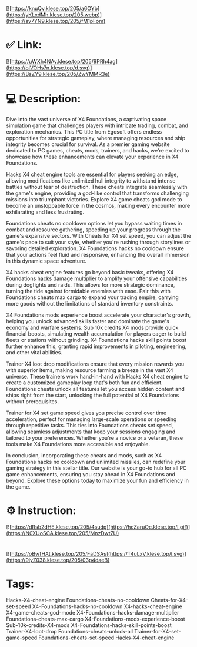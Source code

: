 [![https://knuQv.klese.top/205/a6OYb](https://yKLxdMh.klese.top/205.webp)](https://sv7YN9.klese.top/205/fM1pFom)
# ✅ Link:
[![https://uWXh4NAv.klese.top/205/9PRh4ag](https://olVOHs7n.klese.top/d.svg)](https://BsZY9.klese.top/205/ZwYMMR3e)
# 💻 Description:
Dive into the vast universe of X4 Foundations, a captivating space simulation game that challenges players with intricate trading, combat, and exploration mechanics. This PC title from Egosoft offers endless opportunities for strategic gameplay, where managing resources and ship integrity becomes crucial for survival. As a premier gaming website dedicated to PC games, cheats, mods, trainers, and hacks, we're excited to showcase how these enhancements can elevate your experience in X4 Foundations.



Hacks X4 cheat engine tools are essential for players seeking an edge, allowing modifications like unlimited hull integrity to withstand intense battles without fear of destruction. These cheats integrate seamlessly with the game's engine, providing a god-like control that transforms challenging missions into triumphant victories. Explore X4 game cheats god mode to become an unstoppable force in the cosmos, making every encounter more exhilarating and less frustrating.



Foundations cheats no cooldown options let you bypass waiting times in combat and resource gathering, speeding up your progress through the game's expansive sectors. With Cheats for X4 set speed, you can adjust the game's pace to suit your style, whether you're rushing through storylines or savoring detailed exploration. X4 Foundations hacks no cooldown ensure that your actions feel fluid and responsive, enhancing the overall immersion in this dynamic space adventure.



X4 hacks cheat engine features go beyond basic tweaks, offering X4 Foundations hacks damage multiplier to amplify your offensive capabilities during dogfights and raids. This allows for more strategic dominance, turning the tide against formidable enemies with ease. Pair this with Foundations cheats max cargo to expand your trading empire, carrying more goods without the limitations of standard inventory constraints.



X4 Foundations mods experience boost accelerate your character's growth, helping you unlock advanced skills faster and dominate the game's economy and warfare systems. Sub 10k credits X4 mods provide quick financial boosts, simulating wealth accumulation for players eager to build fleets or stations without grinding. X4 Foundations hacks skill points boost further enhance this, granting rapid improvements in piloting, engineering, and other vital abilities.



Trainer X4 loot drop modifications ensure that every mission rewards you with superior items, making resource farming a breeze in the vast X4 universe. These trainers work hand-in-hand with Hacks X4 cheat engine to create a customized gameplay loop that's both fun and efficient. Foundations cheats unlock all features let you access hidden content and ships right from the start, unlocking the full potential of X4 Foundations without prerequisites.



Trainer for X4 set game speed gives you precise control over time acceleration, perfect for managing large-scale operations or speeding through repetitive tasks. This ties into Foundations cheats set speed, allowing seamless adjustments that keep your sessions engaging and tailored to your preferences. Whether you're a novice or a veteran, these tools make X4 Foundations more accessible and enjoyable.



In conclusion, incorporating these cheats and mods, such as X4 Foundations hacks no cooldown and unlimited missiles, can redefine your gaming strategy in this stellar title. Our website is your go-to hub for all PC game enhancements, ensuring you stay ahead in X4 Foundations and beyond. Explore these options today to maximize your fun and efficiency in the game.

# ⚙️ Instruction:
[![https://dRsb2dHE.klese.top/205/4sudp](https://hcZaruOc.klese.top/i.gif)](https://N0XUoSCA.klese.top/205/MnzDwt7U)
#
[![https://oBwfHAt.klese.top/205/FaDSAs](https://T4uLxV.klese.top/l.svg)](https://9lyZ038.klese.top/205/03p4daeB)
# Tags:
Hacks-X4-cheat-engine Foundations-cheats-no-cooldown Cheats-for-X4-set-speed X4-Foundations-hacks-no-cooldown X4-hacks-cheat-engine X4-game-cheats-god-mode X4-Foundations-hacks-damage-multiplier Foundations-cheats-max-cargo X4-Foundations-mods-experience-boost Sub-10k-credits-X4-mods X4-Foundations-hacks-skill-points-boost Trainer-X4-loot-drop Foundations-cheats-unlock-all Trainer-for-X4-set-game-speed Foundations-cheats-set-speed Hacks-X4-cheat-engine






